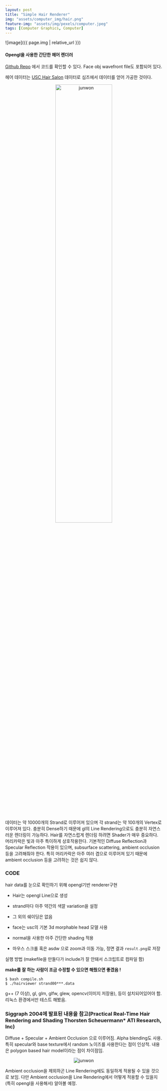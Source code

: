 ```yaml
---
layout: post
title: "Simple Hair Renderer"
img: "assets/computer_img/hair.png"
feature-img: "assets/img/pexels/computer.jpeg"
tags: [Computer Graphics, Computer]
---
```


![image]({{ page.img | relative_url }})

#### Opengl을 사용한 간단한 헤어 렌더러

[Github Repo](https://github.com/givenone/hair-renderer) 에서 코드를 확인할 수 있다. Face obj wavefront file도 포함되어 있다.

헤어 데이터는 [USC Hair Salon](http://www-scf.usc.edu/~liwenhu/SHM/database.html) 데이터로 심즈에서 데이터를 얻어 가공한 것이다.

<p align="center">  
    <img src="{{"assets/computer_img/usc.png" | relative_url}}" alt="junwon" width="60%" align="center"/>
</p>

데이터는 약 10000개의 Strand로 이루어져 있으며 각 strand는 약 100개의 Vertex로 이루어져 있다. 충분히 Dense하기 때문에 gl의 Line Rendering으로도 충분히 자연스러운 렌더링이 가능하다. Hair를 자연스럽게 렌더링 하려면 Shader가 매우 중요하다. 머리카락은 빛과 아주 특이하게 상호작용한다. 기본적인 Diffuse Reflection과 Specular Reflection 작용이 있으며, subsurface scattering, ambient occlusion 등을 고려해줘야 한다. 특히 머리카락은 아주 여러 겹으로 이루어져 있기 때문에 ambient occlusion 등을 고려하는 것은 쉽지 않다.

### CODE

hair data를 눈으로 확인하기 위해 opengl기반 renderer구현

- Hair는 opengl Line으로 생성
- strand마다 아주 약간의 색깔 variation을 설정
- 그 외의 쉐이딩은 없음

- face는 usc의 기본 3d morphable head 모델 사용
- normal을 사용한 아주 간단한 shading 적용

- 마우스 스크롤 혹은 asdw 으로 zoom과 이동 가능, 정면 결과 `result.png`로 저장

실행 방법 (makefile을 만들다가 include가 잘 안돼서 스크립트로 컴파일 함)

**make를 잘 하는 사람이 조금 수정할 수 있으면 해줬으면 좋겠음 !**

```
$ bash compile.sh
$ ./hairviewer strand00***.data
```

g++ (7 이상), gl, glm, glfw, glew, opencv(이미지 저장용), 등이 설치되어있어야 함. 리눅스 환경에서만 테스트 해봤음.

### Siggraph 2004에 발표된 내용을 참고(Practical Real-Time Hair Rendering and Shading Thorsten Scheuermann* ATI Research, Inc)

Diffuse + Specular + Ambient Occlusion 으로 이루어짐. Alpha blending도 사용. 특히 specular와 base texture에서 random 노이즈를 사용한다는 점이 인상적.
내용은 polygon based hair model이라는 점이 차이점임.

<p align="center">  
    <img src="{{"assets/computer_img/hairender.png" | relative_url}}" alt="junwon" align="center"/>
</p>

Ambient occlusion을 제외하곤 Line Rendering에도 동일하게 적용될 수 있을 것으로 보임. 다만 Ambient occlusion을 Line Rendering에서 어떻게 적용할 수 있을지 (특히 opengl을 사용해서) 알아볼 예정.


